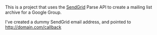This is a project that uses the [SendGrid](http://sendgrid.com) Parse API to create a mailing list archive for a Google Group.

I've created a dummy SendGrid email address, and pointed to
http://domain.com/callback
